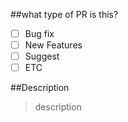 ##what type of PR is this?

- [ ] Bug fix
- [ ] New Features
- [ ] Suggest
- [ ] ETC

##Description

>description
